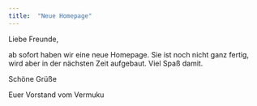 ```yaml
---
title:  "Neue Homepage"
---
```


Liebe Freunde,

ab sofort haben wir eine neue Homepage.
Sie ist noch nicht ganz fertig, wird aber in der nächsten Zeit aufgebaut.
Viel Spaß damit.


Schöne Grüße

Euer Vorstand vom Vermuku